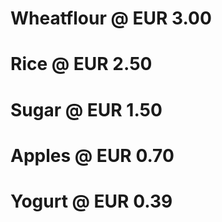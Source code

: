 # Wheatflour @ EUR 3.00
# Rice @ EUR 2.50
# Sugar @ EUR 1.50
# Apples @ EUR 0.70
# Yogurt @ EUR 0.39